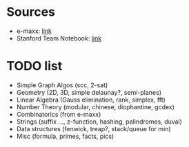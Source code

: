 <h1>Sources</h1>

* e-maxx: [link](http://e-maxx.ru)
* Stanford Team Notebook: [link](http://www.stanford.edu/~liszt90/acm/notebook.html)

<h1>TODO list</h1>

* Simple Graph Algos (scc, 2-sat)
* Geometry (2D, 3D, simple delaunay?, semi-planes)
* Linear Algebra (Gauss elimination, rank, simplex, fft)
* Number Theory (modular, chinese, diophantine, gcdex)
* Combinatorics (from e-maxx)
* Strings (suffix ..., z-function, hashing, palindromes, duval)
* Data structures (fenwick, treap?, stack/queue for min)
* Misc (formula, primes, facts, pics)
